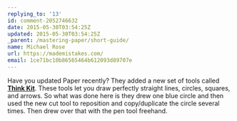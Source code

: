 ```yaml
---
replying_to: '13'
id: comment-2052746632
date: 2015-05-30T03:54:25Z
updated: 2015-05-30T03:54:25Z
_parent: /mastering-paper/short-guide/
name: Michael Rose
url: https://mademistakes.com/
email: 1ce71bc10b86565464b612093d89707e
---
```


Have you updated Paper recently? They added a new set of tools called
[**Think Kit**](https://wetransfer.zendesk.com/hc/en-us/articles/360001333846-Canvas-Drawing-Tools).
These tools let you draw perfectly straight lines, circles, squares, and arrows.
So what was done here is they drew one blue circle and then used the new cut
tool to reposition and copy/duplicate the circle several times. Then drew over
that with the pen tool freehand.
